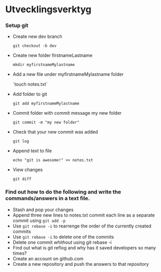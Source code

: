 # Utvecklingsverktyg

### Setup git
- Create new dev branch

  `git checkout -b dev`
  
- Create new folder firstnameLastname

  `mkdir myfirstnameMylastname`
  
- Add a new file under myfirstnameMylastname folder

  ´touch notes.txt`
  
- Add folder to git

  `git add myfirstnameMylastname`
  
- Commit folder with commit message my new folder

  `git commit -m "my new folder"`
  
- Check that your new commit was added

  `git log`
  
- Append text to file

  `echo "git is awesome!" >> notes.txt`
  
- View changes

  `git diff`
  
### Find out how to do the following and write the commands/answers in a text file.
  - Stash and pop your changes
  - Append three new lines to notes.txt commit each line as a separate commit using `git add -p`
  - Use `git rebase -i` to rearrenge the order of the currently created commits
  - Use `git rebase -i` to delete one of the commits
  - Delete one commit *whithout* using git rebase -i
  - Find out what is git reflog and why has it saved developers so many times?
  - Create an account on github.com
  - Create a new repository and push the answers to that repository
